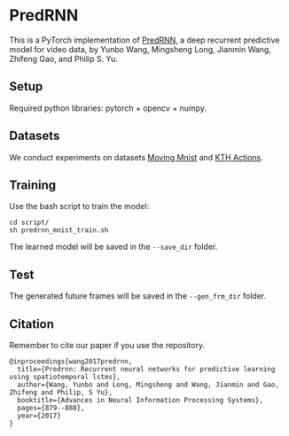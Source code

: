# PredRNN
This is a PyTorch implementation of [PredRNN](https://papers.nips.cc/paper/6689-predrnn-recurrent-neural-networks-for-predictive-learning-using-spatiotemporal-lstms), a deep recurrent predictive model for video data, by Yunbo Wang, Mingsheng Long, Jianmin Wang, Zhifeng Gao, and Philip S. Yu.

## Setup
Required python libraries: pytorch + opencv + numpy.

## Datasets
We conduct experiments on datasets [Moving Mnist](https://1drv.ms/f/s!AuK5cwCfU3__fGzXjcOlzTQw158) and [KTH Actions](http://www.nada.kth.se/cvap/actions/).

## Training
Use the bash script to train the model:
```
cd script/
sh predrnn_mnist_train.sh
```
The learned model will be saved in the `--save_dir` folder.

## Test
The generated future frames will be saved in the `--gen_frm_dir` folder.

## Citation
Remember to cite our paper if you use the repository.
```
@inproceedings{wang2017predrnn,
  title={Predrnn: Recurrent neural networks for predictive learning using spatiotemporal lstms},
  author={Wang, Yunbo and Long, Mingsheng and Wang, Jianmin and Gao, Zhifeng and Philip, S Yu},
  booktitle={Advances in Neural Information Processing Systems},
  pages={879--888},
  year={2017}
}
```
